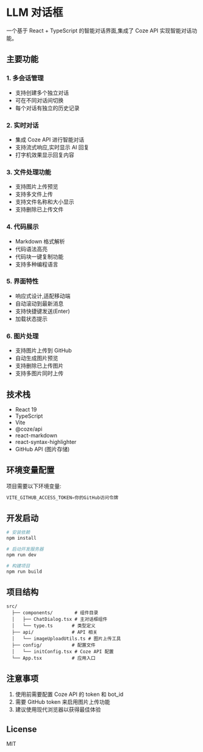 # LLM 对话框

一个基于 React + TypeScript 的智能对话界面,集成了 Coze API 实现智能对话功能。

## 主要功能

### 1. 多会话管理
- 支持创建多个独立对话
- 可在不同对话间切换
- 每个对话有独立的历史记录

### 2. 实时对话
- 集成 Coze API 进行智能对话
- 支持流式响应,实时显示 AI 回复
- 打字机效果显示回复内容

### 3. 文件处理功能
- 支持图片上传预览
- 支持多文件上传
- 支持文件名称和大小显示
- 支持删除已上传文件

### 4. 代码展示
- Markdown 格式解析
- 代码语法高亮
- 代码块一键复制功能
- 支持多种编程语言

### 5. 界面特性
- 响应式设计,适配移动端
- 自动滚动到最新消息
- 支持快捷键发送(Enter)
- 加载状态提示

### 6. 图片处理
- 支持图片上传到 GitHub
- 自动生成图片预览
- 支持删除已上传图片
- 支持多图片同时上传

## 技术栈

- React 19
- TypeScript
- Vite
- @coze/api
- react-markdown
- react-syntax-highlighter
- GitHub API (图片存储)

## 环境变量配置

项目需要以下环境变量:

```js
VITE_GITHUB_ACCESS_TOKEN=你的GitHub访问令牌
```

## 开发启动

```bash
# 安装依赖
npm install

# 启动开发服务器
npm run dev

# 构建项目
npm run build
```

## 项目结构

```
src/
  ├── components/        # 组件目录
  │   ├── ChatDialog.tsx # 主对话框组件
  │   └── type.ts       # 类型定义
  ├── api/              # API 相关
  │   └── imageUploadUtils.ts # 图片上传工具
  ├── config/           # 配置文件
  │   └── initConfig.tsx # Coze API 配置
  └── App.tsx           # 应用入口
```

## 注意事项

1. 使用前需要配置 Coze API 的 token 和 bot_id
2. 需要 GitHub token 来启用图片上传功能
3. 建议使用现代浏览器以获得最佳体验

## License

MIT
